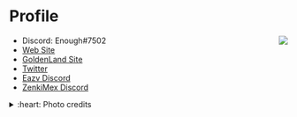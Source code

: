 
# Profile
<img align='right' src="https://discord.c99.nl/widget/theme-4/754184329478799502.png"/>

- Discord: Enough#7502
- [Web Site](https://enoughsdv.ml)
- [GoldenLand Site](https://goldenland.ml)
- [Twitter](https://twitter.com/Enoughsdv)
- [Eazv Discord](http://discord.eazv.club)
- [ZenkiMex Discord](https://discord.gg/NBDD97H)

<details>
  <summary>:heart: Photo credits</summary>
    https://www.pixiv.net/en/users/11365815
</details>
